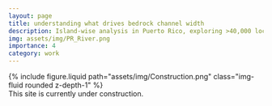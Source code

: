 ```yaml
---
layout: page
title: understanding what drives bedrock channel width
description: Island-wise analysis in Puerto Rico, exploring >40,000 locations across >200 km^2 to understand what factors shape the rivers in channels.
img: assets/img/PR_River.png
importance: 4
category: work
---
```


<div class="row justify-content-sm-center">
    <div class="col-sm-4 mt-3 mt-md-0">
        {% include figure.liquid path="assets/img/Construction.png" class="img-fluid rounded z-depth-1" %}
    </div>
</div>
<div class="caption">
    This site is currently under construction.
</div>